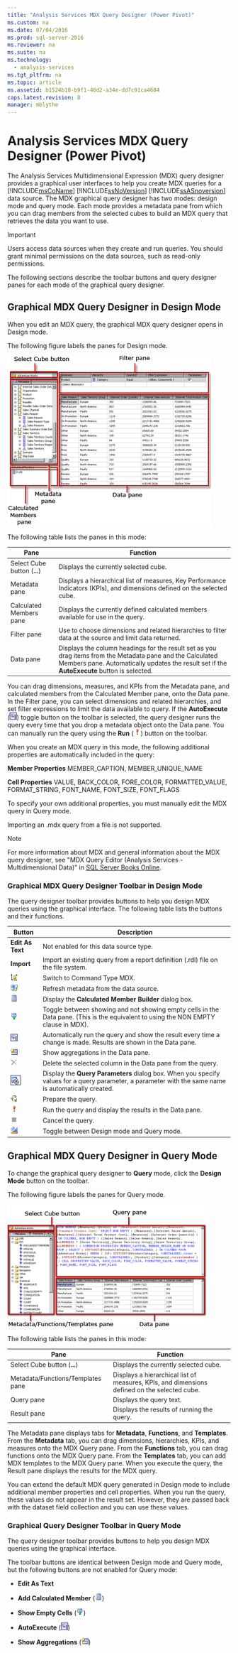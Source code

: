 ```yaml
---
title: "Analysis Services MDX Query Designer (Power Pivot)"
ms.custom: na
ms.date: 07/04/2016
ms.prod: sql-server-2016
ms.reviewer: na
ms.suite: na
ms.technology: 
  - analysis-services
ms.tgt_pltfrm: na
ms.topic: article
ms.assetid: b1524b18-b9f1-46d2-a34e-dd7c91ca4684
caps.latest.revision: 8
manager: mblythe
---
```

# Analysis Services MDX Query Designer (Power Pivot)
The Analysis Services Multidimensional Expression (MDX) query designer provides a graphical user interfaces to help you create MDX queries for a [!INCLUDE[msCoName](../../Topics/TopicNameContainA/includes/msCoName_md.md)] [!INCLUDE[ssNoVersion](../../Topics/TopicNameContainA/includes/ssNoVersion_md.md)] [!INCLUDE[ssASnoversion](../../Topics/TopicNameContainA/includes/ssASnoversion_md.md)] data source. The MDX graphical query designer has two modes: design mode and query mode. Each mode provides a metadata pane from which you can drag members from the selected cubes to build an MDX query that retrieves the data you want to use.  
  
> [!IMPORTANT]  
>  Users access data sources when they create and run queries. You should grant minimal permissions on the data sources, such as read-only permissions.  
  
 The following sections describe the toolbar buttons and query designer panes for each mode of the graphical query designer.  
  
## Graphical MDX Query Designer in Design Mode  
 When you edit an MDX query, the graphical MDX query designer opens in Design mode.  
  
 The following figure labels the panes for Design mode.  
  
 ![Analysis Services MDX query designer, design view](../../Topics/TopicNameNotContainA/media/rsQD_DSAWAS_MDX_DesignMode.gif "rsQD_DSAWAS_MDX_DesignMode")  
  
 The following table lists the panes in this mode:  
  
|Pane|Function|  
|----------|--------------|  
|Select Cube button (**...**)|Displays the currently selected cube.|  
|Metadata pane|Displays a hierarchical list of measures, Key Performance Indicators (KPIs), and dimensions defined on the selected cube.|  
|Calculated Members pane|Displays the currently defined calculated members available for use in the query.|  
|Filter pane|Use to choose dimensions and related hierarchies to filter data at the source and limit data returned.|  
|Data pane|Displays the column headings for the result set as you drag items from the Metadata pane and the Calculated Members pane. Automatically updates the result set if the **AutoExecute** button is selected.|  
  
 You can drag dimensions, measures, and KPIs from the Metadata pane, and calculated members from the Calculated Member pane, onto the Data pane. In the Filter pane, you can select dimensions and related hierarchies, and set filter expressions to limit the data available to query. If the **AutoExecute** (![AutoExecute the query](../../Topics/TopicNameNotContainA/media/rsQDIcon_AutoExecute.gif "rsQDIcon_AutoExecute")) toggle button on the toolbar is selected, the query designer runs the query every time that you drop a metadata object onto the Data pane. You can manually run the query using the **Run** (![Run the query](../../Topics/TopicNameNotContainA/media/rsQDIcon_Run.gif "rsQDIcon_Run")) button on the toolbar.  
  
 When you create an MDX query in this mode, the following additional properties are automatically included in the query:  
  
 **Member Properties** MEMBER_CAPTION, MEMBER_UNIQUE_NAME  
  
 **Cell Properties** VALUE, BACK_COLOR, FORE_COLOR, FORMATTED_VALUE, FORMAT_STRING, FONT_NAME, FONT_SIZE, FONT_FLAGS  
  
 To specify your own additional properties, you must manually edit the MDX query in Query mode.  
  
 Importing an .mdx query from a file is not supported.  
  
> [!NOTE]  
>  For more information about MDX and general information about the MDX query designer, see "MDX Query Editor (Analysis Services - Multidimensional Data)" in [SQL Server Books Online](http://go.microsoft.com/fwlink/?linkid=98335).  
  
### Graphical MDX Query Designer Toolbar in Design Mode  
 The query designer toolbar provides buttons to help you design MDX queries using the graphical interface. The following table lists the buttons and their functions.  
  
|Button|Description|  
|------------|-----------------|  
|**Edit As Text**|Not enabled for this data source type.|  
|**Import**|Import an existing query from a report definition (.rdl) file on the file system.|  
|![Change to MDX query view](../../Topics/TopicNameNotContainA/media/rsQDIcon_CommandTypeMDX.gif "rsQDIcon_CommandTypeMDX")|Switch to Command Type MDX.|  
|![Refresh result data](../../Topics/TopicNameNotContainA/media/rsQDIcon_Refresh.gif "rsQDIcon_Refresh")|Refresh metadata from the data source.|  
|![Add calculated member](../../Topics/TopicNameNotContainA/media/rsQDIcon_AddCalculatedMember.gif "rsQDIcon_AddCalculatedMember")|Display the **Calculated Member Builder** dialog box.|  
|![Toggle for show empty cells](../../Topics/TopicNameNotContainA/media/rsQDIcon_ShowEmptyCells.gif "rsQDIcon_ShowEmptyCells")|Toggle between showing and not showing empty cells in the Data pane. (This is the equivalent to using the NON EMPTY clause in MDX).|  
|![AutoExecute the query](../../Topics/TopicNameNotContainA/media/rsQDIcon_AutoExecute.gif "rsQDIcon_AutoExecute")|Automatically run the query and show the result every time a change is made. Results are shown in the Data pane.|  
|![Show Aggregations button](../../Topics/TopicNameNotContainA/media/rsQDIcon_ShowAggregations.gif "rsQDIcon_ShowAggregations")|Show aggregations in the Data pane.|  
|![Delete](../../Topics/TopicNameNotContainA/media/rsQDIcon_Delete.gif "rsQDIcon_Delete")|Delete the selected column in the Data pane from the query.|  
|![Icon for the Query Parameters dialog box](../../Topics/TopicNameNotContainA/media/IconQueryParameter.gif "IconQueryParameter")|Display the **Query Parameters** dialog box. When you specify values for a query parameter, a parameter with the same name is automatically created.|  
|![Prepare Query button](../../Topics/TopicNameNotContainA/media/rsQDIcon_PrepareQuery.gif "rsQDIcon_PrepareQuery")|Prepare the query.|  
|![Run the query](../../Topics/TopicNameNotContainA/media/rsQDIcon_Run.gif "rsQDIcon_Run")|Run the query and display the results in the Data pane.|  
|![Cancel the query](../../Topics/TopicNameNotContainA/media/rsQDIcon_Cancel.gif "rsQDIcon_Cancel")|Cancel the query.|  
|![Switch to Design mode](../../Topics/TopicNameNotContainA/media/rsQDIcon_DesignMode.gif "rsQDIcon_DesignMode")|Toggle between Design mode and Query mode.|  
  
## Graphical MDX Query Designer in Query Mode  
 To change the graphical query designer to **Query** mode, click the **Design Mode** button on the toolbar.  
  
 The following figure labels the panes for Query mode.  
  
 ![Analysis Services MDX query designer, query view](../../Topics/TopicNameNotContainA/media/rsQD_DSAWAS_MDX_QueryMode.gif "rsQD_DSAWAS_MDX_QueryMode")  
  
 The following table lists the panes in this mode:  
  
|Pane|Function|  
|----------|--------------|  
|Select Cube button (**...**)|Displays the currently selected cube.|  
|Metadata/Functions/Templates pane|Displays a hierarchical list of measures, KPIs, and dimensions defined on the selected cube.|  
|Query pane|Displays the query text.|  
|Result pane|Displays the results of running the query.|  
  
 The Metadata pane displays tabs for **Metadata**, **Functions**, and **Templates**. From the **Metadata** tab, you can drag dimensions, hierarchies, KPIs, and measures onto the MDX Query pane. From the **Functions** tab, you can drag functions onto the MDX Query pane. From the **Templates** tab, you can add MDX templates to the MDX Query pane. When you execute the query, the Result pane displays the results for the MDX query.  
  
 You can extend the default MDX query generated in Design mode to include additional member properties and cell properties. When you run the query, these values do not appear in the result set. However, they are passed back with the dataset field collection and you can use these values.  
  
### Graphical Query Designer Toolbar in Query Mode  
 The query designer toolbar provides buttons to help you design MDX queries using the graphical interface.  
  
 The toolbar buttons are identical between Design mode and Query mode, but the following buttons are not enabled for Query mode:  
  
-   **Edit As Text**  
  
-   **Add Calculated Member** (![Add calculated member](../../Topics/TopicNameNotContainA/media/rsQDIcon_AddCalculatedMember.gif "rsQDIcon_AddCalculatedMember"))  
  
-   **Show Empty Cells** (![Toggle for show empty cells](../../Topics/TopicNameNotContainA/media/rsQDIcon_ShowEmptyCells.gif "rsQDIcon_ShowEmptyCells"))  
  
-   **AutoExecute** (![AutoExecute the query](../../Topics/TopicNameNotContainA/media/rsQDIcon_AutoExecute.gif "rsQDIcon_AutoExecute"))  
  
-   **Show Aggregations** (![Show Aggregations button](../../Topics/TopicNameNotContainA/media/rsQDIcon_ShowAggregations.gif "rsQDIcon_ShowAggregations"))